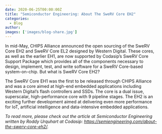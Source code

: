 ```yaml
---
date: 2020-06-25T00:00:00Z
title: "Semiconductor Engineering: About The SweRV Core EH2"
categories:
  - Blog
author:
images: ['images/blog-share.jpg']
---
```


In mid-May, CHIPS Alliance announced the open sourcing of the SweRV Core EH2 and SweRV Core EL2 designed by Western Digital. These cores, as well as the earlier EH1, are now supported by Codasip’s SweRV Core Support Package which provides all of the components necessary to design, implement, test, and write software for a SweRV Core-based system-on-chip. But what is SweRV Core EH2?

The SweRV Core EH1 was the first to be released through CHIPS Alliance and was a core aimed at high-end embedded applications including Western Digital’s flash controllers and SSDs. The core is a dual issue, superscalar, high-performance core with 9 pipeline stages. The EH2 is an exciting further development aimed at delivering even more performance for IoT, artificial intelligence and data-intensive embedded applications.

*To read more, please check out the article at Semiconductor Engineering written by Roddy Urquhart at Codasip: https://semiengineering.com/about-the-swerv-core-eh2/.*